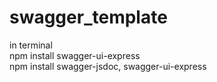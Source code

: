 # swagger_template
in terminal <br>
npm install swagger-ui-express
<br>
npm install swagger-jsdoc, swagger-ui-express
<br>

